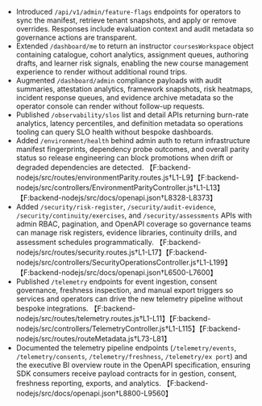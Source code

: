 - Introduced `/api/v1/admin/feature-flags` endpoints for operators to sync the manifest, retrieve tenant snapshots, and apply or remove overrides. Responses include evaluation context and audit metadata so governance actions are transparent.
- Extended `/dashboard/me` to return an instructor `coursesWorkspace` object containing catalogue, cohort analytics, assignment
  queues, authoring drafts, and learner risk signals, enabling the new course management experience to render without additional
  round trips.
- Augmented `/dashboard/admin` compliance payloads with audit summaries, attestation analytics, framework snapshots, risk heatmaps, incident response queues, and evidence archive metadata so the operator console can render without follow-up requests.
- Published `/observability/slos` list and detail APIs returning burn-rate analytics, latency percentiles, and definition metadata so operations tooling can query SLO health without bespoke dashboards.
- Added `/environment/health` behind admin auth to return infrastructure manifest fingerprints, dependency probe outcomes, and overall parity status so release engineering can block promotions when drift or degraded dependencies are detected. 【F:backend-nodejs/src/routes/environmentParity.routes.js†L1-L9】【F:backend-nodejs/src/controllers/EnvironmentParityController.js†L1-L13】【F:backend-nodejs/src/docs/openapi.json†L8328-L8373】
- Added `/security/risk-register`, `/security/audit-evidence`, `/security/continuity/exercises`, and `/security/assessments` APIs with admin RBAC, pagination, and OpenAPI coverage so governance teams can manage risk registers, evidence libraries, continuity drills, and assessment schedules programmatically. 【F:backend-nodejs/src/routes/security.routes.js†L1-L17】【F:backend-nodejs/src/controllers/SecurityOperationsController.js†L1-L199】【F:backend-nodejs/src/docs/openapi.json†L6500-L7600】
- Published `/telemetry` endpoints for event ingestion, consent governance, freshness inspection, and manual export triggers so services and operators can drive the new telemetry pipeline without bespoke integrations. 【F:backend-nodejs/src/routes/telemetry.routes.js†L1-L11】【F:backend-nodejs/src/controllers/TelemetryController.js†L1-L115】【F:backend-nodejs/src/routes/routeMetadata.js†L73-L81】
- Documented the telemetry pipeline endpoints (`/telemetry/events`, `/telemetry/consents`, `/telemetry/freshness`, `/telemetry/ex
port`) and the executive BI overview route in the OpenAPI specification, ensuring SDK consumers receive payload contracts for in
gestion, consent, freshness reporting, exports, and analytics. 【F:backend-nodejs/src/docs/openapi.json†L8800-L9560】
